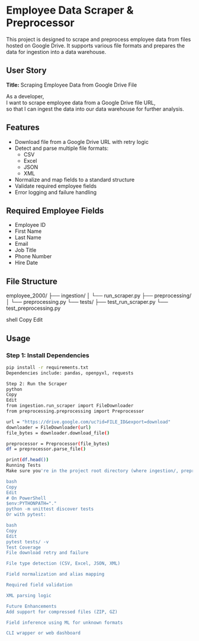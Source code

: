 # Employee Data Scraper & Preprocessor

This project is designed to scrape and preprocess employee data from files hosted on Google Drive. It supports various file formats and prepares the data for ingestion into a data warehouse.

## User Story

**Title:** Scraping Employee Data from Google Drive File

As a developer,  
I want to scrape employee data from a Google Drive file URL,  
so that I can ingest the data into our data warehouse for further analysis.

## Features

- Download file from a Google Drive URL with retry logic
- Detect and parse multiple file formats:
  - CSV
  - Excel
  - JSON
  - XML
- Normalize and map fields to a standard structure
- Validate required employee fields
- Error logging and failure handling

## Required Employee Fields

- Employee ID  
- First Name  
- Last Name  
- Email  
- Job Title  
- Phone Number  
- Hire Date

## File Structure

employee_2000/
├── ingestion/
│ └── run_scraper.py
├── preprocessing/
│ └── preprocessing.py
└── tests/
├── test_run_scraper.py
└── test_preprocessing.py

shell
Copy
Edit

## Usage

### Step 1: Install Dependencies

```bash
pip install -r requirements.txt
Dependencies include: pandas, openpyxl, requests

Step 2: Run the Scraper
python
Copy
Edit
from ingestion.run_scraper import FileDownloader
from preprocessing.preprocessing import Preprocessor

url = "https://drive.google.com/uc?id=FILE_ID&export=download"
downloader = FileDownloader(url)
file_bytes = downloader.download_file()

preprocessor = Preprocessor(file_bytes)
df = preprocessor.parse_file()

print(df.head())
Running Tests
Make sure you're in the project root directory (where ingestion/, preprocessing/, and tests/ exist):

bash
Copy
Edit
# On PowerShell
$env:PYTHONPATH="."
python -m unittest discover tests
Or with pytest:

bash
Copy
Edit
pytest tests/ -v
Test Coverage
File download retry and failure

File type detection (CSV, Excel, JSON, XML)

Field normalization and alias mapping

Required field validation

XML parsing logic

Future Enhancements
Add support for compressed files (ZIP, GZ)

Field inference using ML for unknown formats

CLI wrapper or web dashboard